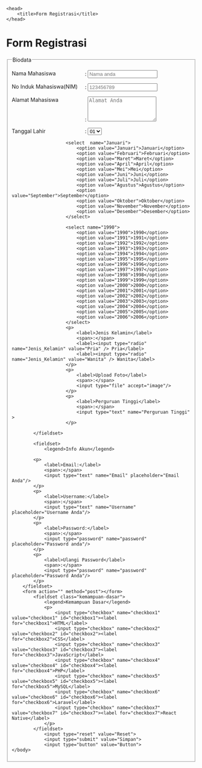  <style>
        label {
            display: inline-block;
            width: 190px; 
            vertical-align: top;
        }

        fieldset.kemampuan-dasar label {
            display: inline;
            width: 85%;
            margin-right: 2px; 
        }

        fieldset.kemampuan-dasar input {
            margin-right: 5px;
            }
        </style>
    <head>
        <title>Form Registrasi</title>
    </head>
<body>
    <h1>Form Registrasi</h1>
        <fieldset>
            <legend>Biodata</legend>
            <p>
                <label>Nama Mahasiswa </label>
                    <span>:</span>
                    <input type="text" name="Nama Mahasiswa" placeholder="Nama anda"/>
            </p>
            <p>
                <label>No Induk Mahasiswa(NIM)</label>
                    <span>:</span>
                    <input type="text" name="No Induk Mahasiswa" placeholder="123456789"/>
                </p>  
                 <p>
                    <label>Alamat Mahasiswa</label> 
                    <span>:</span>
                    <textarea id="alamat" name="Alamat Mahasiswa" rows="4" placeholder="Alamat Anda"></textarea>
                    </p> 
                    <p>
                        <label>Tanggal Lahir</label>
                        <span>:</span>
                        <select name="01">
                            <option value="01">01</option>
                            <option value="02">02</option>
                            <option value="03">03</option>
                            <option value="04">04</option>
                            <option value="05">05</option>
                            <option value="06">06</option>
                            <option value="07">07</option>
                            <option value="08">08</option>
                            <option value="09">09</option>
                            <option value="10">10</option>
                            <option value="11">11</option>
                            <option value="12">12</option>
                            <option value="13">13</option>
                            <option value="14">14</option>
                            <option value="15">15</option>
                            <option value="16">16</option>
                            <option value="17">17</option>
                        </select>
                        
                        <select  name="Januari">
                            <option value="Januari">Januari</option>
                            <option value="Februari">Februari</option>
                            <option value="Maret">Maret</option>
                            <option value="April">April</option>
                            <option value="Mei">Mei</option>
                            <option value="Juni">Juni</option>
                            <option value="Juli">Juli</option>
                            <option value="Agustus">Agustus</option>
                            <option value="September">September</option>
                            <option value="Oktober">Oktober</option>
                            <option value="November">November</option>
                            <option value="Desember">Desember</option>
                        </select>
                        
                        <select name="1990">
                            <option value="1990">1990</option>
                            <option value="1991">1991</option>
                            <option value="1992">1992</option>
                            <option value="1993">1993</option>
                            <option value="1994">1994</option>
                            <option value="1995">1995</option>
                            <option value="1996">1996</option>
                            <option value="1997">1997</option>
                            <option value="1998">1998</option>
                            <option value="1999">1999</option>
                            <option value="2000">2000</option>
                            <option value="2001">2001</option>
                            <option value="2002">2002</option>
                            <option value="2003">2003</option>
                            <option value="2004">2004</option>
                            <option value="2005">2005</option>
                            <option value="2006">2006</option>
                        </select>
                        <p>
                            <label>Jenis Kelamin</label>
                            <span>:</span>
                            <label><input type="radio" name="Jenis_Kelamin" value="Pria" /> Pria</label>
                            <label><input type="radio" name="Jenis_Kelamin" value="Wanita" /> Wanita</label>
                        </p>
                        <p>
                            <label>Upload Foto</label>
                            <span>:</span>
                            <input type="file" accept="image"/>
                        </p>
                        <p>
                            <label>Perguruan Tinggi</label>
                            <span>:</span>
                            <input type="text" name="Perguruan Tinggi" >
                        </p>
                        
            </fieldset>
           
            <fieldset>
                <legend>Info Akun</legend>
            
            <p>
                <label>Email:</label>
                <span>:</span>
                <input type="text" name="Email" placeholder="Email Anda"/>
            </p>
            <p>
                <label>Username:</label>
                <span>:</span>
                <input type="text" name="Username" placeholder="Username Anda"/>
            </p>
            <p>
                <label>Password:</label>
                <span>:</span>
                <input type="password" name="password" placeholder="Password anda"/>
            </p>
            <p>
                <label>Ulangi Password</label>
                <span>:</span>
                <input type="password" name="password" placeholder="Password Anda"/>
            </p>
        </fieldset>
        <form action="" method="post"></form>
            <fieldset class="kemampuan-dasar">
                <legend>Kemampuan Dasar</legend>
                <p>
                    <input type="checkbox" name="checkbox1" value="checkbox1" id="checkbox1"><label for="checkbox1">HTML</label>
                    <input type="checkbox" name="checkbox2" value="checkbox2" id="checkbox2"><label for="checkbox2">CSS</label>
                    <input type="checkbox" name="checkbox3" value="checkbox3" id="checkbox3"><label for="checkbox3">JavaScript</label>
                    <input type="checkbox" name="checkbox4" value="checkbox4" id="checkbox4"><label for="checkbox4">PHP</label>
                    <input type="checkbox" name="checkbox5" value="checkbox5" id="checkbox5"><label for="checkbox5">MySQL</label>
                    <input type="checkbox" name="checkbox6" value="checkbox6" id="checkbox6"><label for="checkbox6">Laravel</label>
                    <input type="checkbox" name="checkbox7" value="checkbox7" id="checkbox7"><label for="checkbox7">React Native</label>
                </p>
            </fieldset>
                <input type="reset" value="Reset">
                <input type="submit" value="Simpan">
                <input type="button" value="Button"> 
    </body>
